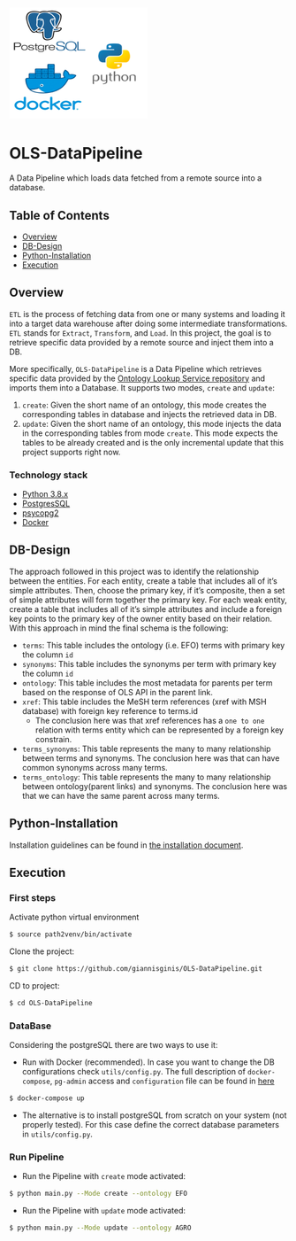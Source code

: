 # <img src="documents/icons/postgresql_docker_python.png" width="250" height="200"/>&nbsp;&nbsp;&nbsp;
# OLS-DataPipeline

A Data Pipeline which loads data fetched from a remote source into a database.


## Table of Contents

* [Overview](#overview)
* [DB-Design](#db-design)
* [Python-Installation](#python-installation)
* [Execution](#execution)

Overview
---------
`ETL` is the process of fetching data from one or many systems and loading it into a target data warehouse after doing some intermediate transformations.
`ETL` stands for `Extract`, `Transform`, and `Load`. In this project, the goal is to retrieve specific data provided by a remote source and inject them into a DB.

More specifically, `OLS-DataPipeline` is a Data Pipeline which retrieves specific data provided by the [Ontology Lookup Service repository](https://www.ebi.ac.uk/ols/index)
and imports them into a Database. It supports two modes, `create` and `update`:

1. `create`: Given the short name of an ontology, this mode creates the corresponding tables in database and injects the retrieved data in DB.
2. `update`: Given the short name of an ontology, this mode injects the data in the corresponding tables from mode `create`.
This mode expects the tables to be already created and is the only incremental update that this project supports right now.

### Technology stack

* [Python 3.8.x](https://www.python.org/)
* [PostgresSQL](https://www.postgresql.org/)
* [psycopg2](https://www.psycopg.org/)
* [Docker](https://www.docker.com/)

## DB-Design

The approach followed in this project was to identify the relationship between the entities. For each entity, create a table that includes all of it’s simple attributes. Then, choose the primary key, if it’s composite, then a set of simple attributes will form together the primary key.
For each weak entity, create a table that includes all of it’s simple attributes and include a foreign key points to the primary key of the owner entity based on their relation.
With this approach in mind the final schema is the following:

* `terms`: This table includes the ontology (i.e. EFO) terms with primary key the column `id`
* `synonyms`: This table includes the synonyms per term with primary key the column `id`
* `ontology`: This table includes the most metadata for parents per term based on the response of OLS API in the parent link.
* `xref`: This table includes the MeSH term references (xref with MSH database) with foreign key reference to terms.id
  * The conclusion here was that xref references has a `one to one` relation with terms entity which can be represented by a foreign key constrain.
* `terms_synonyms`: This table represents the many to many relationship between terms and synonyms. The conclusion here was that can have common synonyms across many terms.
* `terms_ontology`: This table represents the many to many relationship between ontology(parent links) and synonyms. The conclusion here was that we can have the same parent across many terms.

## Python-Installation

Installation guidelines can be found in [the installation document](documents/installation.md).

## Execution

### First steps
Activate python virtual environment
```bash
$ source path2venv/bin/activate
```
Clone the project:
```bash
$ git clone https://github.com/giannisginis/OLS-DataPipeline.git
```
CD to project:
```bash
$ cd OLS-DataPipeline
```
### DataBase
Considering the postgreSQL there are two ways to use it:
* Run with Docker (recommended). In case you want to change the DB configurations check `utils/config.py`.
The full description of `docker-compose`, `pg-admin` access and `configuration` file can be found in [here](documents/docker-postgresql.md)

```Bash
$ docker-compose up
```
* The alternative is to install postgreSQL from scratch on your system (not properly tested). For this case define the correct database parameters in `utils/config.py`.
### Run Pipeline
* Run the Pipeline with `create` mode activated:
```bash
$ python main.py --Mode create --ontology EFO
```
* Run the Pipeline with `update` mode activated:
```bash
$ python main.py --Mode update --ontology AGRO
```